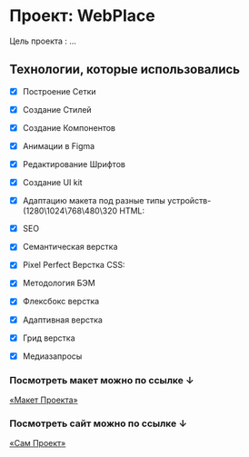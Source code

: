 # Проект: WebPlace

Цель проекта : ...

## Технологии, которые использовались

- [x] Построение Сетки
- [x] Создание Стилей
- [x] Создание Компонентов
- [x] Анимации в Figma
- [x] Редактирование Шрифтов
- [x] Создание UI kit
- [x] Адаптацию макета под разные типы устройств- (1280\1024\768\480\320
HTML:
- [x] SEO
- [x] Семантическая верстка
- [x] Pixel Perfect Верстка
CSS:
- [x] Методология БЭМ
- [x] Флексбокс верстка
- [x] Адаптивная верстка
- [x] Грид верстка
- [x] Медиазапросы


### Посмотреть макет можно по ссылке ↓

[«Макет Проекта»](https://www.figma.com/file/zkQfa1xCb2mEgTugprYxf6/WebPlace)


### Посмотреть сайт можно по ссылке ↓

[«Сам Проект»](https://maroonskull.github.io/WebPlace/)
